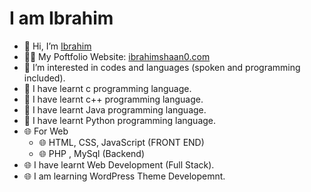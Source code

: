 # I am Ibrahim

- 👋 Hi, I’m [Ibrahim](https://github.com/ibrahimshaan0)
- 🧔🏻 My Poftfolio Website: [ibrahimshaan0.com](https://ibrahimshaan0.github.io/)
- 👀 I’m interested in codes and languages (spoken and programming included).
- 🌱 I have learnt c programming language.
- 🌱 I have learnt c++ programming language.
- 🌱 I have learnt Java programming language.
- 🐍 I have learnt Python programming language.
- 🌐 For Web
  - 🌐 HTML, CSS, JavaScript (FRONT END)
  - 🌐 PHP , MySql (Backend)
- 🌐 I have learnt Web Development (Full Stack).
- 🌐 I am learning WordPress Theme Developemnt.


<!---
- 📫 I will achive my goals. I will be what I want to be not matter what!!! [Ignore this (this is only form me)]
ibrahimshaan0/ibrahimshaan0 is a ✨ special ✨ repository because its `README.md` (this file) appears on your GitHub profile.
You can click the Preview link to take a look at your changes.
--->
